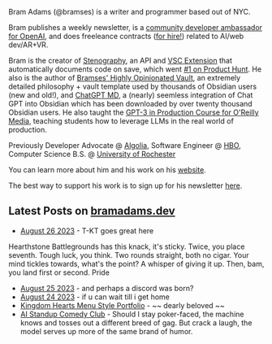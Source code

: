 Bram Adams (@bramses) is a writer and programmer based out of NYC. 

Bram publishes a weekly newsletter, is a [community developer ambassador for OpenAI](https://platform.openai.com/ambassadors), and does freeleance contracts ([for hire!](https://www.bramadams.dev/consulting/)) related to AI/web dev/AR+VR. 

Bram is the creator of [Stenography](https://stenography.dev), an API and [VSC Extension](https://marketplace.visualstudio.com/items?itemName=Stenography.stenography) that automatically documents code on save, which went [#1 on Product Hunt](https://www.producthunt.com/products/stenography#stenography). He also is the author of [Bramses' Highly Opinionated Vault](https://github.com/bramses/bramses-highly-opinionated-vault-2023), an extremely detailed philosophy + vault template used by thousands of Obsidian users (new and old!), and [ChatGPT MD](https://github.com/bramses/chatgpt-md), a (nearly) seemless integration of Chat GPT into Obsidian which has been downloaded by over twenty thousand Obsidian users. He also taught the [GPT-3 in Production Course for O'Reilly Media](https://www.oreilly.com/live-events/gpt-3-in-production/0636920065944/0636920071443/), teaching students how to leverage LLMs in the real world of production.

Previously Developer Advocate @ [Algolia](https://www.algolia.com/), Software Engineer @ [HBO](https://www.hbo.com/), Computer Science B.S. @ [University of Rochester](https://rochester.edu/)

You can learn more about him and his work on his [website](https://www.bramadams.dev/about/). 

The best way to support his work is to sign up for his newsletter [here](https://www.bramadams.dev/#/portal/).


## Latest Posts on [bramadams.dev](https://www.bramadams.dev/)

<!--START_SECTION:feed-->
* [August 26 2023](https:&#x2F;&#x2F;www.bramadams.dev&#x2F;august-26-2023&#x2F;) - T-KT goes great here






Hearthstone Battlegrounds has this knack, it&#39;s sticky. Twice, you place seventh. Tough luck, you think. Two rounds straight, both no cigar. Your mind tickles towards, what&#39;s the point? A whisper of giving it up. Then, bam, you land first or second. Pride
* [August 25 2023](https:&#x2F;&#x2F;www.bramadams.dev&#x2F;august-25-2023&#x2F;) - and perhaps a discord was born?
* [August 24 2023](https:&#x2F;&#x2F;www.bramadams.dev&#x2F;august-24-2023&#x2F;) - if u can wait till i get home
* [Kingdom Hearts Menu Style Portfolio](https:&#x2F;&#x2F;www.bramadams.dev&#x2F;kingdom-hearts-menu-style-portfolio&#x2F;) - ~~ dearly beloved ~~
* [AI Standup Comedy Club](https:&#x2F;&#x2F;www.bramadams.dev&#x2F;ai-standup-comedy-club&#x2F;) - Should I stay poker-faced, the machine knows and tosses out a different breed of gag. But crack a laugh, the model serves up more of the same brand of humor.
<!--END_SECTION:feed-->
